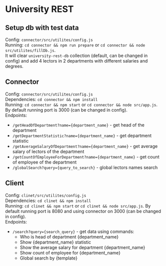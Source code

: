 # University REST 
## Setup db with test data 
Config: `connector/src/utilites/config.js`  
Running: `cd connector && npm run prepare` or `cd connector && node src/utilites/fillDb.js`.  
It will clear `university-rest-db` collection (default, can be changed in config) and add 4 lectors in 2 departments with different salaries and degrees.
## Connector 
Config: `connector/src/utilites/config.js`  
Dependencies: `cd connector && npm install`  
Running: `cd connector && npm start` or `cd connector && node src/app.js`. By default running port is 3000 (can be changed in config).  
Endpoints:
 - `/getHeadOfDepartment?name={department_name}` - get head of the department
 - `/getDepartmentStatistic?name={department_name}` - get department statistic
 - `/getAverageSalaryOfDepartment?name={department_name}` - get average salary of lectors of the department
 - `/getCountOfEmployeeForDepartment?name={department_name}` - get count of employee of the department
 - `/globalSearch?query={query_to_search}` - global lectors names search
## Client 
Config: `clinet/src/utilites/config.js`  
Dependencies: `cd clinet && npm install`  
Running: `cd clinet && npm start` or `cd clinet && node src/app.js`. By default running port is 8080 and using connector on 3000 (can be changed in config).  
Endpoints:
 - `/search?query={search_query}` - get data using commands:  
   - Who is head of department {department_name}
   - Show {department_name} statistic
   - Show the average salary for department {department_name}
   - Show count of employee for {department_name}
   - Global search by {template}

